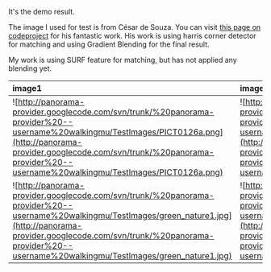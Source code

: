It's the demo result.

The image I used for test is from César de Souza.
You can visit [this page on codeproject](http://www.codeproject.com/KB/recipes/automatic_panoramas.aspx) for his fantastic work. His work is using harris corner detector for matching and using Gradient Blending for the final result.

My work is using SURF feature for matching, but has not applied any blending yet.

| image1 | image2 | Result |
|:-------|:-------|:-------|
| ![http://panorama-provider.googlecode.com/svn/trunk/%20panorama-provider%20--username%20walkingmu/TestImages/PICT0126a.png](http://panorama-provider.googlecode.com/svn/trunk/%20panorama-provider%20--username%20walkingmu/TestImages/PICT0126a.png) | ![http://panorama-provider.googlecode.com/svn/trunk/%20panorama-provider%20--username%20walkingmu/TestImages/PICT0127a.png](http://panorama-provider.googlecode.com/svn/trunk/%20panorama-provider%20--username%20walkingmu/TestImages/PICT0127a.png) |![http://panorama-provider.googlecode.com/svn/trunk/%20panorama-provider%20--username%20walkingmu/results/UCFA_Lake.jpg](http://panorama-provider.googlecode.com/svn/trunk/%20panorama-provider%20--username%20walkingmu/results/UCFA_Lake.jpg) |
| ![http://panorama-provider.googlecode.com/svn/trunk/%20panorama-provider%20--username%20walkingmu/TestImages/green_nature1.jpg](http://panorama-provider.googlecode.com/svn/trunk/%20panorama-provider%20--username%20walkingmu/TestImages/green_nature1.jpg) | ![http://panorama-provider.googlecode.com/svn/trunk/%20panorama-provider%20--username%20walkingmu/TestImages/green_nature2.jpg](http://panorama-provider.googlecode.com/svn/trunk/%20panorama-provider%20--username%20walkingmu/TestImages/green_nature2.jpg) |![http://panorama-provider.googlecode.com/svn/trunk/%20panorama-provider%20--username%20walkingmu/results/green_nature.jpg](http://panorama-provider.googlecode.com/svn/trunk/%20panorama-provider%20--username%20walkingmu/results/green_nature.jpg) |